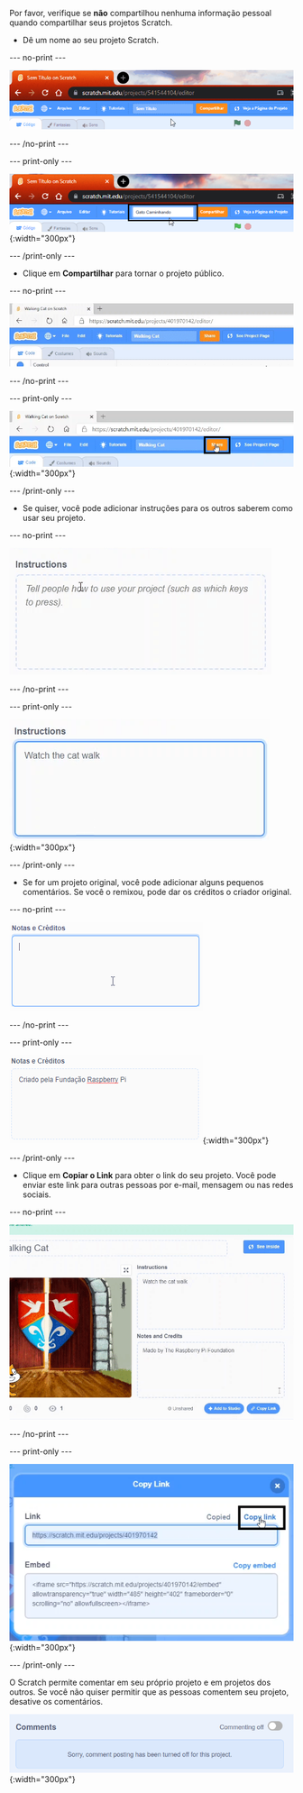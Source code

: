 Por favor, verifique se **não** compartilhou nenhuma informação pessoal quando compartilhar seus projetos Scratch.

- Dê um nome ao seu projeto Scratch.

--- no-print ---

![Changing "Untitled" to "Walking Cat" to name the project, in the box to the left of the orange 'Share' button at the top of the screen.](images/name_file.gif)

--- /no-print ---

--- print-only ---

![The project name box with the new name 'Walking Cat' highlighted, to the left of the orange 'Share' button at the top of the screen.](images/name_file.png){:width="300px"}

--- /print-only ---

- Clique em **Compartilhar** para tornar o projeto público.

--- no-print ---

![Clique no botão laranja "Compartilhar" no topo da tela. Then, a message appears saying "Your project is now shared."](images/share.gif)

--- /no-print ---

--- print-only ---

![O botão laranja "Compartilhar" destacado.](images/share.png){:width="300px"}

--- /print-only ---

- Se quiser, você pode adicionar instruções para os outros saberem como usar seu projeto.

--- no-print ---

![Digitando "Assista o gato caminhando" na caixa de "Instruções".](images/add_instructions.gif)

--- /no-print ---

--- print-only ---

![The 'Instructions' box, showing "Watch the cat walk" typed in.](images/add_instructions.png){:width="300px"}

--- /print-only ---

- Se for um projeto original, você pode adicionar alguns pequenos comentários. Se você o remixou, pode dar os créditos o criador original.

--- no-print ---

![Digitando "Criado pela Fundação Raspberry Pi" na caixa de "Notas e Créditos".](images/notes_and_credits.gif)

--- /no-print ---

--- print-only ---

![The 'Notes and Credits' box, showing "Made by The Raspberry Pi Foundation" typed in.](images/notes_and_credits.png){:width="300px"}

--- /print-only ---

- Clique em **Copiar o Link** para obter o link do seu projeto. Você pode enviar este link para outras pessoas por e-mail, mensagem ou nas redes sociais.

--- no-print ---

![Clicking on 'Copy Link', which opens a 'Copy Link' dialog box. Then, in the dialog box, highlighting the URL under 'Link', and selecting 'Copy link'.](images/copy_link.gif)

--- /no-print ---

--- print-only ---

![The 'Copy link' button highlighted, in the 'Copy Link' dialog box.](images/copy_link.png){:width="300px"}

--- /print-only ---

O Scratch permite comentar em seu próprio projeto e em projetos dos outros. Se você não quiser permitir que as pessoas comentem seu projeto, desative os comentários.

![The slider above the 'Comments' box is in the 'Commenting off' position. A message is shown saying "Sorry, comment posting has been turned off for this project."](images/comments-off.png){:width="300px"}
